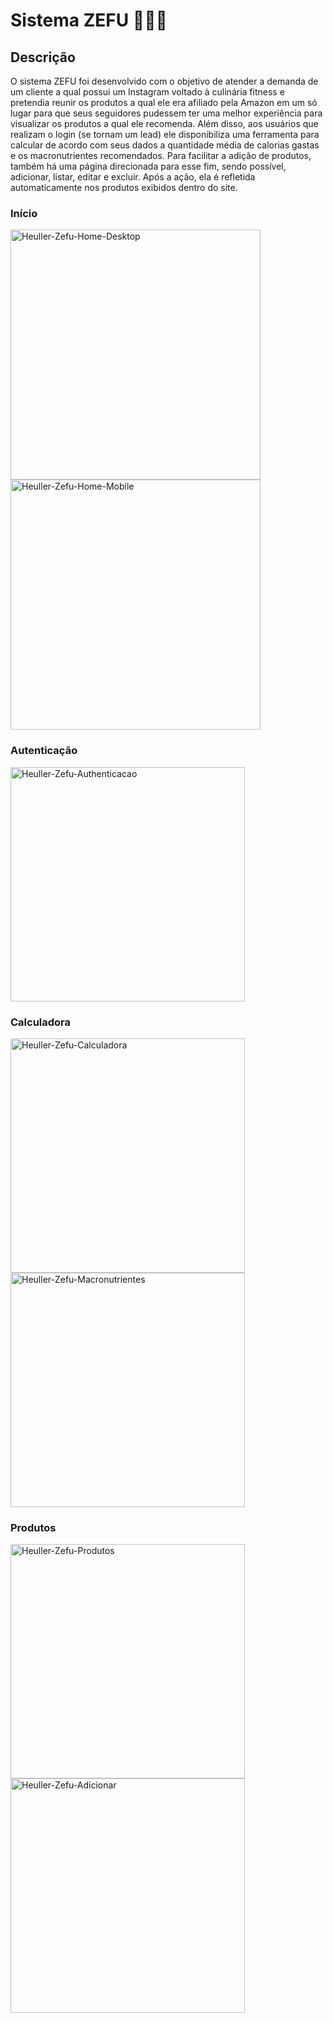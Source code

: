 # Sistema ZEFU 👨🏼‍🍳

## Descrição
O sistema ZEFU foi desenvolvido com o objetivo de atender a demanda de um cliente a qual possui um Instagram voltado à culinária fitness e pretendia reunir os produtos a qual ele era afiliado pela Amazon em um só lugar para que seus seguidores pudessem ter uma melhor experiência para visualizar os produtos a qual ele recomenda. Além disso, aos usuários que realizam o login (se tornam um lead) ele disponibiliza uma ferramenta para calcular de acordo com seus dados a quantidade média de calorias gastas e os macronutrientes recomendados. 
Para facilitar a adição de produtos, também há uma página direcionada para esse fim, sendo possível, adicionar, listar, editar e excluir. Após a ação, ela é refletida automaticamente nos produtos exibidos dentro do site.

### Início

<div style="display: inline-block;">
  <img height="400em" alt="Heuller-Zefu-Home-Desktop" src="https://drive.google.com/uc?export=view&id=1sWyq_RAolP2ws1_-pGL-BgOveBvwfFUT" />
  <img height="400em" alt="Heuller-Zefu-Home-Mobile" src="https://drive.google.com/uc?export=view&id=17laC1xTd-zyL8tZZE-wADDyqG4Y4x6fU" />
</div>

### Autenticação
<img height="375em" alt="Heuller-Zefu-Authenticacao" src="https://drive.google.com/uc?export=view&id=1r5Xb2RRXwcE97wg1N9xTDXtgLffIwenH" />

### Calculadora
<div style="display: inline-block;">
  <img height="375em" alt="Heuller-Zefu-Calculadora" src="https://drive.google.com/uc?export=view&id=1CXEyvBVuvnMBzbihh5rEKGwHoP-3_CpB" />
  <img height="375em" alt="Heuller-Zefu-Macronutrientes" src="https://drive.google.com/uc?export=view&id=1gxmzKI-Oo5hOnG-E2NO3yfd2mKp3ZJJX" />
</div>

### Produtos
<div style="display:inline-block">
  <img height="375em" alt="Heuller-Zefu-Produtos" src="https://drive.google.com/uc?export=view&id=1UnymgygSO8LyuCGpSSq2ErdCyBTI34uB" />
  <img height="375em" alt="Heuller-Zefu-Adicionar" src="https://drive.google.com/uc?export=view&id=1YZIO0-96HEsNJn-o7EHi77vjUvprYW0I" />
</div>






